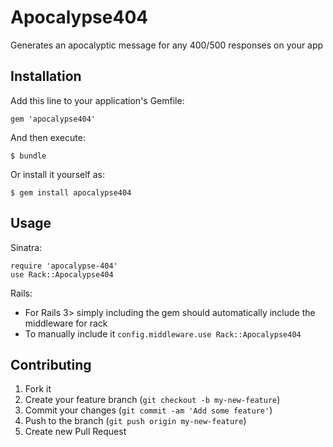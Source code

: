 # Apocalypse404

Generates an apocalyptic message for any 400/500 responses on your app

## Installation

Add this line to your application's Gemfile:

    gem 'apocalypse404'

And then execute:

    $ bundle

Or install it yourself as:

    $ gem install apocalypse404

## Usage

Sinatra:

    require 'apocalypse-404'
    use Rack::Apocalypse404

Rails:

- For Rails 3> simply including the gem should automatically include the middleware for rack
- To manually include it `config.middleware.use Rack::Apocalypse404`
## Contributing

1. Fork it
2. Create your feature branch (`git checkout -b my-new-feature`)
3. Commit your changes (`git commit -am 'Add some feature'`)
4. Push to the branch (`git push origin my-new-feature`)
5. Create new Pull Request
